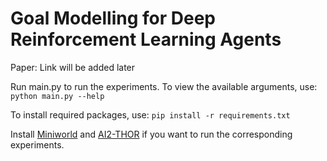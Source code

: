 # Goal Modelling for Deep Reinforcement Learning Agents

Paper: Link will be added later

Run main.py to run the experiments. To view the available arguments, use:
```python main.py --help```

To install required packages, use:
```pip install -r requirements.txt```

Install [Miniworld](https://github.com/maximecb/gym-miniworld) and [AI2-THOR](https://github.com/allenai/ai2thor) if you want to run the corresponding experiments.
